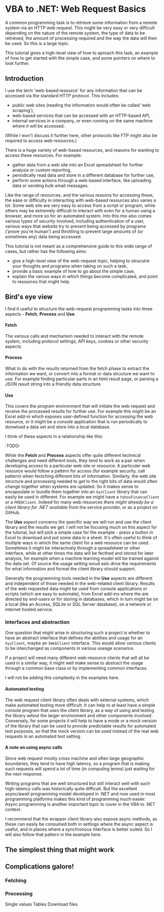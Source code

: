  # VBA to .NET: Web Request Basics
 
 A common programming task is to retrieve some information from a remote system via an HTTP web request. This might be very easy or very difficult depending on the nature of the remote system, the type of data to be retrieved, the amount of processing required and the way the data will then be used. So this is a large topic.

This tutorial gives a high-level view of how to aproach this task, an example of how to get started with the simple case, and some pointers on where to look further.

## Introduction

I use the term 'web-based resource' for any information that can be accessed via the standard HTTP protocol. This includes:
* public web sites (reading the information would often be called 'web scraping'),
* web-based services that can be accessed with an HTTP-based API,
* internal services in a company, or even running on the same machine where it will be accessed.

(While I won't discuss it further here, other protocols like FTP might also be required to access web resources.)

There is a huge variety of web-based resources, and reasons for wanting to access these resources. For example:
* gather data from a web site into an Excel spreadsheet for further analysis or custom reporting,
* periodically read data and store in a different database for further use,
* perform some actions through a web-based interface, like uploading data or sending bulk email messages.

Like the range of resources, and the various reasons for accessing these, the ease or difficulty in interacting with web-based resources also varies a lot. Some web site are very easy to access from a script or program, while others may be extremely difficult to interact with even for a human using a browser, and more so for an automated system. Into this mix also comes various types of security involved, including authentication of a user, various ways that website try to prevent being accessed by programs ('prove you're human') and throttling to prevent large amounts of (or sometimes any) data being accessed.

This tutorial is not meant as a comprehensive guide to this wide range of cases, but rather has the following aims:
* give a high-level view of the web-request topic, helping to strucutre your thoughts and programs when taking on such a task,
* provide a basic example of how to go about the simple case,
* explain the varous ways in which things become complicated, and point to resources that might help.

## Bird's eye view

I find it useful to structure the web-request programming tasks into three aspects - **Fetch**, **Process** and **Use**.

#### Fetch 
The various calls and mechanism needed to interact with the remote system, including protocol settings, API keys, cookies or other security aspects.

#### Process 
What to do with the results returned from the fetch phase to extract the information we want, or convert into a format or data structure we want to use. For example finding particular parts in an html result page, or parsing a JSON result string into a friendly data structure.

#### Use 
This covers the program environment that will initiate the web request and receive the processed results for further use. For example this might be an Excel add-in which exposes user-defined function for accessing the web resource, or it might be a console application that is run periodically to donwload a data set and store into a local database.

I think of these aspects in a relationship like this:

:TODO:


While the **Fetch** and **Process** aspects offer quite different technical challenges and need different tools, they tend to work as a pair when developing access to a particular web site or resource. A particuler web resource would follow a pattern for access (for example security, call pattern) when fectching different bits of information. Similarly, the web site structure and processing needed to get to the right bits of data would often change together when systems are updated. So it makes sense to encapsulate or bundle them together into an `XyzClient` library that can easily be used in different. For example we might have a `YahooFinanceClient` or a `FREDClient`. Indeed for many web resources _there might already be a client library for .NET available_ from the service provider, or as a project on GitHub.

The **Use** aspect concerns the specific way we will run and use the client library and the results we get. I will not be focusing much on this aspect for the tutorial, but will pick a simple case for the example - press a button in Excel to download and put some data in a sheet. It's often useful to think of multiple ways in which the same client for a web resource can be used. Sometimes it might be interactively through a spreadsheet or other interface, while at other times the data will be fecthed and stored for later analysis, for example when a machine learning model will be trained against the data set. Of source the usage setting woud aslo drive the requirements for what information and format the client library should support.

Generally the programming tools needed in the **Use** aspects are different and independent of those needed in the web-related client library. Results of the web requested data might be used from console applications or scripts (which are easy to automate), from Excel add-ins where the are directed by end-users  or for storing in databases, which in turn might be on a local (like an Access, SQLite or SQL Server database), on a network or internet hosted service.


### Interfaces and abstraction

One question that might arise in structuring such a project is whether to have an abstract interface that defines the abilities and usage for an `XyzClient`, maybe an `IWebClient` interface. This would allow various clients to be interchanged as components in various useage scenarios. 

If a project will need many different web-resource clients that will all be used in a similar way, it might well make sense to abstract the usage through a common base class or by implementing common interfaces.

I will not be adding this complexity in the examples here.

#### Automated testing

The web request client library often deals with external systems, which make automated testing more difficult. It can help to at least have a simple console program that uses the client library, as a way of using and testing the library witout the larger environment and other components involved. Conversely, for some projects it will help to have a mode or a mock version of the library that can be used to provide predictable results for automated test purposes, so that the mock version can be used instead of the real web requests in an automated test setting.

#### A note on using async calls

Since web request mostly cross machine and often large geographic boundaries, they tend to have high latency, so a program that is making such requests will spend a lot of time (in computing terms) just waiting for the next response.

Writing programs that are well structured but still interact well with such high-latency calls was historically quite difficult. But the excellent async/await programming model developed in .NET and now used in most programming platforms makes this kind of programming much easier. Async programming is another important topic to cover in the VBA to .NET context.

I recommend that the wrapper client library also expose async methods, as these can easily be consumed both in settings where the async aspect is useful, and in places where a synchronous interface is better suited. So I will also follow that pattern in the example here.

## The simplest thing that might work





 

## Complications galore!


### Fetching


### Processing


Single values
Tables
Download files
